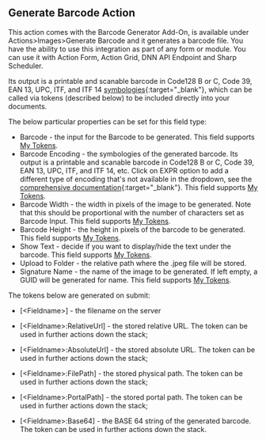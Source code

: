 ## Generate Barcode Action

This action comes with the Barcode Generator Add-On, is available under Actions&gt;Images&gt;Generate Barcode and it generates a barcode file. You have the ability to use this integration as part of any form or module. You can use it with Action Form, Action Grid, DNN API Endpoint and Sharp Scheduler. 

Its output is a printable and scanable barcode in Code128 B or C, Code 39, EAN 13, UPC, ITF, and ITF 14 [symbologies](https://en.wikipedia.org/wiki/Barcode#Types_of_barcodes){:target="_blank"}, which can be called via tokens \(described below\) to be included directly into your documents.

The below particular properties can be set for this field type:

* Barcode - the input for the Barcode to be generated. This field supports [My Tokens](/my-tokens/index.html).
* Barcode Encoding - the symbologies of the generated barcode. Its output is a printable and scanable barcode in Code128 B or C, Code 39, EAN 13, UPC, ITF, and ITF 14, etc. Click on EXPR option to add a different type of encoding that's not available in the dropdown, see the [comprehensive documentation](https://en.wikipedia.org/wiki/Barcode#Types_of_barcodes){:target="_blank"}. This field supports [My Tokens](/my-tokens/index.html).
* Barcode Width - the width in pixels of the image to be generated. Note that this should be proportional with the number of characters set as Barcode Input. This field supports [My Tokens](/my-tokens/index.html).
* Barcode Height - the height in pixels of the barcode to be generated. This field supports [My Tokens](/my-tokens/index.html).
* Show Text - decide if you want to display/hide the text under the barcode. This field supports [My Tokens](/my-tokens/index.html).
* Upload to Folder - the relative path where the .jpeg file will be stored. 
* Signature Name - the name of the image to be generated. If left empty, a GUID will be generated for name. This field supports [My Tokens](/my-tokens/index.html).

The tokens below are generated on submit:

* \[&lt;Fieldname&gt;\] - the filename on the server

* \[&lt;Fieldname&gt;:RelativeUrl\] - the stored relative URL. The token can be used in further actions down the stack;

* \[&lt;Fieldname&gt;:AbsoluteUrl\] - the stored absolute URL. The token can be used in further actions down the stack;

* \[&lt;Fieldname&gt;:FilePath\] - the stored physical path. The token can be used in further actions down the stack;

* \[&lt;Fieldname&gt;:PortalPath\] - the stored portal path. The token can be used in further actions down the stack;

* \[&lt;Fieldname&gt;:Base64\] - the BASE 64 string of the generated barcode. The token can be used in further actions down the stack.



